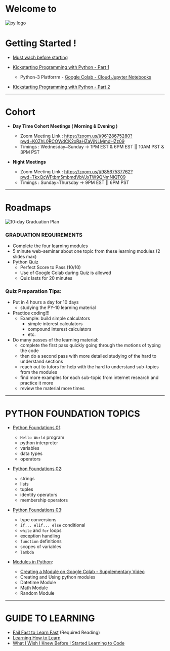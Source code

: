 # Welcome to 

![py logo](https://raw.githubusercontent.com/Tech-i-s/techis-python-probation/main/techis_logo.jpg)

# Getting Started !
- [Must wach before starting](https://drive.google.com/file/d/1S4vmKoR2z0kB7KGgI2eU59JpVoRhKSCx/view)
- [Kickstarting Programming with Python - Part 1](https://youtu.be/tVDSnkXh84g)
  - Python-3 Platforrm - [Google Colab - Cloud Jupyter Notebooks](https://colab.research.google.com)

- [Kickstarting Programming with Python - Part 2](https://youtu.be/8g0FUtxGZJs)


***

# Cohort

- **Day Time Cohort Meetings ( Morning & Evening )**
  - Zoom Meeting Link : https://zoom.us/j/96128675280?pwd=K0ZhL0RCOWdCK2xRaHZaVjNLMmdHZz09
  - Timings : Wednesday~Sunday → 1PM EST & 6PM EST || 10AM PST & 3PM PST
  
- **Night Meetings**
  - Zoom Meeting Link : https://zoom.us/j/98567537762?pwd=TkxQcWFtbm5mbmdVbVJxTW9QNmNIQT09
  - Timings : Sunday~Thursday → 9PM EST || 6PM PST

***

# Roadmaps

![10-day Graduation Plan](https://i.imgur.com/C9se1Vu.png)


### GRADUATION REQUIREMENTS
- Complete the four learning modules
- 5 minute web-seminar about one topic from these learning modules (2 slides max)
- Python Quiz 
  - Perfect Score to Pass (10/10)
  - Use of Google Colab during Quiz is allowed
  - Quiz lasts for 20 minutes


### Quiz Preparation Tips:
- Put in 4 hours a day for 10 days 
  - studying the PY-10 learning material
- Practice coding!!!
  - Example: build simple calculators 
    - simple interest calculators 
    - compound interest calculators 
    - etc.
- Do many passes of the learning material:
  - complete the first pass quickly going through the motions of typing the code
  - then do a second pass with more detailed studying of the hard to understand sections
  - reach out to tutors for help with the hard to understand sub-topics from the modules
  - find more examples for each sub-topic from internet research and practice it more 
  - review the material more times 

***

# PYTHON FOUNDATION TOPICS

- [Python Foundations 01](https://github.com/Tech-i-s/python-10/blob/main/Step_1_1a_Python_Foundations_01.ipynb):
  - `Hello World` program
  - python interpreter
  - variables
  - data types
  - operators

- [Python Foundations 02](https://github.com/Tech-i-s/python-10/blob/main/Step_1_1b_Python_Foundations_02.ipynb):
  - strings
  - lists
  - tuples
  - identity operators 
  - membership operators

- [Python Foundations 03](https://github.com/Tech-i-s/python-10/blob/main/Step_1_1c_Python_Foundations_03.ipynb):
  - type conversions 
  - `if... elif... else` conditional 
  - `while` and `for` loops
  - exception handling
  - `function` definitions
  - scopes of variables 
  - `lambda`
  
- [Modules in Python](https://github.com/Tech-i-s/python-10/blob/main/Step_1_1d_Modules_in_Python.ipynb):
  - [Creating a Module on Google Colab - Supplementary Video](https://youtu.be/CEIUuXjmNb4) 
  - Creating and Using python modules
  - Datetime Module
  - Math Module
  - Random Module


***

# GUIDE TO LEARNING

- [Fail Fast to Learn Fast](https://www.lifehack.org/851912/fail-fast) (Required Reading)
- [Learning How to Learn](https://beta.cent.co/+m73icb)
- [What I Wish I Knew Before I Started Learning to Code](https://www.freecodecamp.org/news/what-i-wish-i-knew-before-i-started-learning-to-code/)

